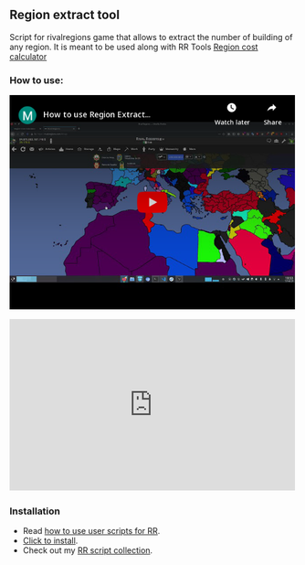 ## Region extract tool

Script for rivalregions game that allows to extract the number of building of any region. It is meant to be used along with RR Tools [Region cost calculator](https:///rr-tools.eu/region-cost)

### How to use:

<a class="is-hidden" href="https://www.youtube.com/watch?v=ocSTNb_WWmw"><img width="500" src="embed.png" alt="video"></a>

<iframe width="500" height="300" src="https://www.youtube.com/embed/ocSTNb_WWmw" frameborder="0" allowfullscreen></iframe>

### Installation

- Read [how to use user scripts for RR][guide].
- [Click to install][raw].
- Check out my [RR script collection][scripts].

[guide]: https://rr-tools.eu/guide
[scripts]: https://rr-tools.eu/mods
[raw]: https://github.com/pbl0/rr-scripts/raw/main/scripts/region-extract-tool/region-extract.user.js
